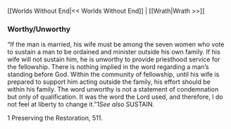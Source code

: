 [[Worlds Without End|<< Worlds Without End]]  |  [[Wrath|Wrath >>]]

### Worthy/Unworthy
“If the man is married, his wife must be among the seven women who vote to sustain a man to be ordained and minister outside his own family. If his wife will not sustain him, he is unworthy to provide priesthood service for the fellowship. There is nothing implied in the word regarding a man’s standing before God. Within the community of fellowship, until his wife is prepared to support him acting outside the family, his effort should be within his family. The word unworthy is not a statement of condemnation but only of qualification. It was the word the Lord used, and therefore, I do not feel at liberty to change it.”1*See also* SUSTAIN.



1 Preserving the Restoration, 511.